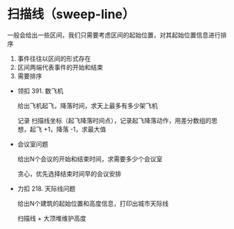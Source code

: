# 扫描线（sweep-line）

一般会给出一些区间，我们只需要考虑区间的起始位置，对其起始位置信息进行排序

1. 事件往往以区间的形式存在
2. 区间两端代表事件的开始和结束
3. 需要排序

- 领扣 391. 数飞机

    给出飞机起飞，降落时间，求天上最多有多少架飞机

    记录 扫描线坐标（起飞降落时间点），记录起飞降落动作，用差分数组的思想，起飞 +1，降落 -1，求最大值

- 会议室问题

    给出N个会议的开始和结束时间，求需要多少个会议室

    贪心，优先选择结束时间早的会议安排

- 力扣 218. 天际线问题

    给出N个建筑的起始位置和高度信息，打印出城市天际线

    扫描线 + 大顶堆维护高度
